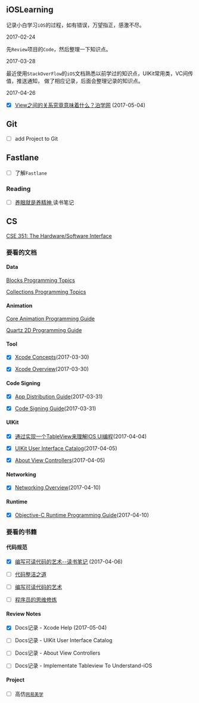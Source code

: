 ## iOSLearning

记录小白学习`iOS`的过程，如有错误，万望指正，感激不尽。

2017-02-24

先`Review`项目的`Code`，然后整理一下知识点。

2017-03-28

最近使用`StackOverFlow`的`iOS`文档熟悉以前学过的知识点，UIKit常用类，VC间传值，推送通知，
做了相应记录，后面会整理记录的知识点。


2017-04-26

- [x] [View之间的关系究竟意味着什么？泊学网](https://boxueio.com/series/ios-101/ebook/110) (2017-05-04)



## Git
- [ ] add Project to Git

## Fastlane
- [ ] 了解`Fastlane`

### Reading

- [ ] [养眼就是养精神 ](https://book.douban.com/subject/26596435/) 读书笔记
## CS
[CSE 351: The Hardware/Software Interface](https://courses.cs.washington.edu/courses/cse351/16sp/videos.html)


### 要看的文档

#### Data
[Blocks Programming Topics](https://developer.apple.com/library/content/documentation/Cocoa/Conceptual/Blocks/Articles/00_Introduction.html)

[Collections Programming Topics](https://developer.apple.com/library/content/documentation/Cocoa/Conceptual/Collections/Collections.html)

#### Animation

[Core Animation Programming Guide](https://developer.apple.com/library/content/documentation/Cocoa/Conceptual/CoreAnimation_guide/CoreAnimationBasics/CoreAnimationBasics.html)

[Quartz 2D Programming Guide](https://developer.apple.com/library/content/documentation/GraphicsImaging/Conceptual/drawingwithquartz2d/Introduction/Introduction.html)


#### Tool

- [x] [Xcode Concepts](https://developer.apple.com/library/content/featuredarticles/XcodeConcepts/Concept-Targets.html)(2017-03-30)


- [x] [Xcode Overview](http://macbook-pro.local:56923/Dash/bkdfofmr/documentation/ToolsLanguages/Conceptual/Xcode_Overview/CreatingProjects.html#//apple_ref/doc/uid/TP40010215-CH31-SW1)(2017-03-30)

#### Code Signing
- [x] [App Distribution Guide](https://developer.apple.com/library/content/documentation/IDEs/Conceptual/AppDistributionGuide/Introduction/Introduction.html)(2017-03-31)

- [x] [Code Signing Guide](https://developer.apple.com/library/content/documentation/Security/Conceptual/CodeSigningGuide/Introduction/Introduction.html)(2017-03-31)


#### UIKit

- [x] [通过实现一个TableView来理解IOS UI编程](https://yishuiliunian.gitbooks.io/implementate-tableview-to-understand-ios/content/index.html)(2017-04-04)

- [x] [UIKit User Interface Catalog](https://developer.apple.com/library/content/documentation/UserExperience/Conceptual/UIKitUICatalog/index.html#//apple_ref/doc/uid/TP40012857-UIView-SW1)(2017-04-05)

- [x] [About View Controllers](https://developer.apple.com/library/content/documentation/WindowsViews/Conceptual/ViewControllerCatalog/Introduction.html)(2017-04-05)

#### Networking

- [x] [Networking Overview](https://developer.apple.com/library/content/documentation/NetworkingInternetWeb/Conceptual/NetworkingOverview/ChoosingTheRightNetworkingAPI/ChoosingTheRightNetworkingAPI.html#//apple_ref/doc/uid/TP40010220-CH7-SW6)(2017-04-10)

#### Runtime

- [x] [Objective-C Runtime Programming Guide](https://developer.apple.com/library/content/documentation/Cocoa/Conceptual/ObjCRuntimeGuide/Introduction/Introduction.html)(2017-04-10)

### 要看的书籍

#### 代码规范

- [X] [编写可读代码的艺术--读书笔记](https://besttao.gitbooks.io/the-art-of-readable-code/content/) (2017-04-06)

- [ ] [代码整洁之道](file:///Users/michaelmao/Desktop/MyResouce/Books/Coding/%E4%BB%A3%E7%A0%81%E6%95%B4%E6%B4%81%E4%B9%8B%E9%81%93.pdf)

- [ ] [编写可读代码的艺术](file:///Users/michaelmao/Desktop/MyResouce/Books/Coding/%E7%BC%96%E5%86%99%E5%8F%AF%E8%AF%BB%E4%BB%A3%E7%A0%81%E7%9A%84%E8%89%BA%E6%9C%AF.pdf)

- [ ] [程序员的思维修炼](file:///Users/michaelmao/Desktop/MyResouce/Books/Coding/%E7%A8%8B%E5%BA%8F%E5%91%98%E7%9A%84%E6%80%9D%E7%BB%B4%E4%BF%AE%E7%82%BC.pdf)


#### Review Notes

- [x]  Docs记录 - Xcode Help (2017-05-04)
- [ ]  Docs记录 - UIKit User Interface Catalog
- [ ]  Docs记录 - About View Controllers
- [ ]  Docs记录 - Implementate Tableview To Understand-iOS


#### Project

- [ ] 高仿[`网易美学`](https://itunes.apple.com/cn/app/%E7%BD%91%E6%98%93%E7%BE%8E%E5%AD%A6-%E9%A2%9C%E5%80%BC%E6%9C%80%E9%AB%98%E7%9A%84%E7%BE%8E%E5%A6%86%E7%A4%BE%E5%8C%BA/id1147533466?mt=8)


